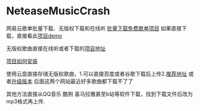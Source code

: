 # NeteaseMusicCrash
网易云歌单批量下载、无版权下载和在线听
[批量下载免费歌单项目](https://github.com/zcmimi/music-playlist-downloader) 如果直接下载，直接看此[项目demo](https://music.zcmimi.top/meting/index.html)

无版权歌曲直接在线听或者下载的[项目地址](https://github.com/nondanee/UnblockNeteaseMusic)

[项目如何安装](https://github.com/nondanee/UnblockNeteaseMusic/issues/22)

使用云盘直接存储无版权歌曲，1.可以直接百度或者谷歌下载后上传2.[推荐地址](https://music.sonimei.cn/) 或者[升级版本](https://music.sonimei.cn/yinyue/) 后面这两个网站最近好多歌曲都下载不了了

其他方法直接从QQ音乐 酷狗 喜马拉雅甚至b站等软件下载，找到下载文件后改为mp3格式再上传.
